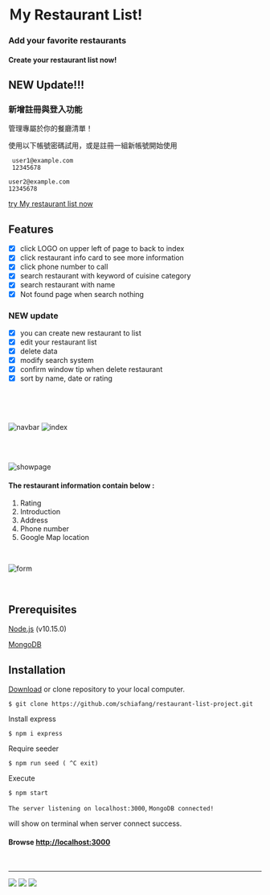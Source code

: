 # Ｍy Restaurant List! 
### Add your favorite restaurants
#### Create your restaurant list now!

## NEW Update!!!
### 新增註冊與登入功能

管理專屬於你的餐廳清單！

使用以下帳號密碼試用，或是註冊一組新帳號開始使用
```
 user1@example.com
 12345678
```
```
user2@example.com
12345678
```

[try My restaurant list now](https://arcane-brushlands-46620.herokuapp.com/users/login)



## **Features**
- [x] click LOGO on upper left of page to back to index
- [x] click restaurant info card to see more information 
- [x] click phone number to call
- [x] search restaurant with keyword of cuisine category
- [x] search restaurant with name
- [x] Not found page when search nothing

### NEW update
- [x] you can create new restaurant to list
- [x] edit your restaurant list
- [x] delete data
- [x] modify search system
- [x] confirm window tip when delete restaurant
- [x] sort by name, date or rating
<br></br>

<br></br>

![navbar](https://i.imgur.com/NSC1hFf.png)
![index](https://i.imgur.com/MuhDpep.png)

<br></br>

![showpage](https://i.imgur.com/h6pw1hj.png)

#### The restaurant information contain below :
1. Rating
2. Introduction
3. Address
4. Phone number 
5. Google Map location
   
<br>

   
![form](https://i.imgur.com/lKUZI3B.png)


<br>

## Prerequisites
[Node.js](https://nodejs.org/en/) (v10.15.0)

[MongoDB](https://www.mongodb.com/)


## Installation

[Download](https://github.com/schiafang/restaurant-list-project/archive/master.zip) or clone repository to your local computer.
```
$ git clone https://github.com/schiafang/restaurant-list-project.git
```
Install express
```
$ npm i express
```

Require seeder
```
$ npm run seed ( ^C exit)
```

Execute
```
$ npm start
```

`The server listening on localhost:3000`, `MongoDB connected!`

will show on terminal when server connect success.

#### Browse [http://localhost:3000](http://localhost:3000) 


<br>

---
![](https://img.shields.io/badge/%E9%80%99%E5%80%8B-%E6%A8%99%E7%B1%A4-%3CCOLOR%3E) ![](https://img.shields.io/badge/%E5%A5%BD-%E5%83%8F-yellow) ![](https://img.shields.io/badge/%E5%BE%88-%E5%8E%B2%E5%AE%B3-blue)